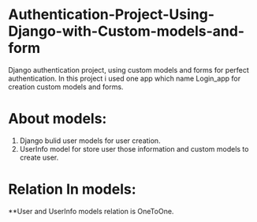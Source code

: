 # Authentication-Project-Using-Django-with-Custom-models-and-form
 Django authentication project, using custom models and forms for perfect authentication.
 In this project i used one app which name Login_app for creation custom models and forms.
 
 # About models:
  1. Django bulid user models for user creation.
  2. UserInfo model for store user those information and custom models to create user.

 # Relation In models:
  **User and UserInfo models relation is OneToOne.
   
 
